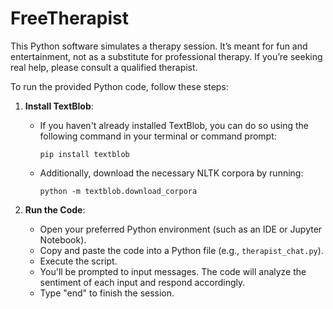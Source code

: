# FreeTherapist
This Python software simulates a therapy session. It’s meant for fun and entertainment, not as a substitute for professional therapy. If you’re seeking real help, please consult a qualified therapist.

To run the provided Python code, follow these steps:

1. **Install TextBlob**:
    - If you haven't already installed TextBlob, you can do so using the following command in your terminal or command prompt:
      ```
      pip install textblob
      ```
    - Additionally, download the necessary NLTK corpora by running:
      ```
      python -m textblob.download_corpora
      ```

2. **Run the Code**:
    - Open your preferred Python environment (such as an IDE or Jupyter Notebook).
    - Copy and paste the code into a Python file (e.g., `therapist_chat.py`).
    - Execute the script.
    - You'll be prompted to input messages. The code will analyze the sentiment of each input and respond accordingly.
    - Type "end" to finish the session.

